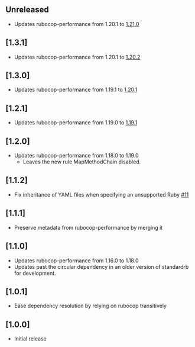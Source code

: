 ## Unreleased

- Updates rubocop-performance from 1.20.1 to [1.21.0](https://github.com/rubocop/rubocop-performance/releases/tag/v1.21.0)

## [1.3.1]

- Updates rubocop-performance from 1.20.1 to [1.20.2](https://github.com/rubocop/rubocop-performance/releases/tag/v1.20.2)

## [1.3.0]

- Updates rubocop-performance from 1.19.1 to [1.20.1](https://github.com/rubocop/rubocop-performance/releases/tag/v1.20.1)

## [1.2.1]

- Updates rubocop-performance from 1.19.0 to [1.19.1](https://github.com/rubocop/rubocop-performance/releases/tag/v1.19.1)

## [1.2.0]

- Updates rubocop-performance from 1.18.0 to 1.19.0
  - Leaves the new rule MapMethodChain disabled.

## [1.1.2]

- Fix inheritance of YAML files when specifying an unsupported Ruby
[#11](https://github.com/standardrb/standard-performance/issues/11)

## [1.1.1]

- Preserve metadata from rubocop-performance by merging it

## [1.1.0]

- Updates rubocop-performance from 1.16.0 to 1.18.0
- Updates past the circular dependency in an older version of standardrb for development.

## [1.0.1]

- Ease dependency resolution by relying on rubocop transitively

## [1.0.0]

- Initial release
